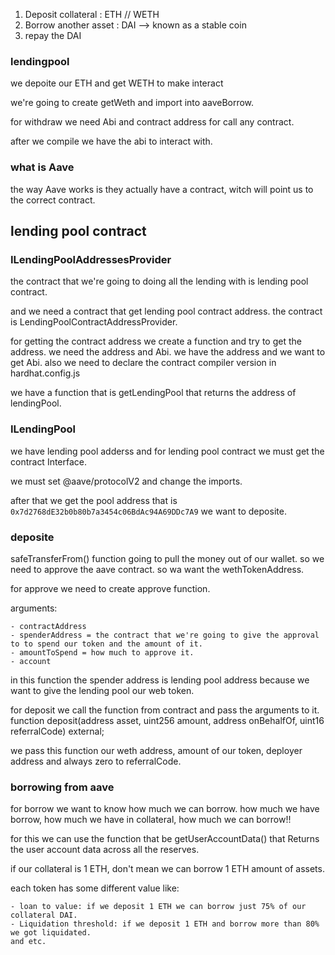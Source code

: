 1. Deposit collateral : ETH // WETH
2. Borrow another asset : DAI --> known as a stable coin
3. repay the DAI

### lendingpool

we depoite our ETH and get WETH to make interact

we're going to create getWeth and import into aaveBorrow.

for withdraw we need Abi and contract address for call any contract.

after we compile we have the abi to interact with.

### what is Aave

the way Aave works is they actually have a contract, witch will point us to
the correct contract.

## lending pool contract

### ILendingPoolAddressesProvider

the contract that we're going to doing all the lending with is lending pool contract.

and we need a contract that get lending pool contract address.
the contract is LendingPoolContractAddressProvider.

for getting the contract address we create a function and try to get the address.
we need the address and Abi.
we have the address and we want to get Abi.
also we need to declare the contract compiler version in hardhat.config.js

we have a function that is getLendingPool that returns the address of lendingPool.

### ILendingPool

we have lending pool adderss and for lending pool contract we must get the contract Interface.

we must set @aave/protocolV2 and change the imports.

after that we get the pool address that is `0x7d2768dE32b0b80b7a3454c06BdAc94A69DDc7A9`
we want to deposite.

### deposite

safeTransferFrom() function going to pull the money out of our wallet.
so we need to approve the aave contract. so wa want the wethTokenAddress.

for approve we need to create approve function.

arguments:

    - contractAddress
    - spenderAddress = the contract that we're going to give the approval to to spend our token and the amount of it.
    - amountToSpend = how much to approve it.
    - account

in this function the spender address is lending pool address because we want to give the lending pool our
web token.

for deposit we call the function from contract and pass the arguments to it.
function deposit(address asset, uint256 amount, address onBehalfOf, uint16 referralCode) external;

we pass this function our weth address, amount of our token, deployer address and always zero to referralCode.

### borrowing from aave

for borrow we want to know how much we can borrow.
how much we have borrow, how much we have in collateral, how much we can borrow!!

for this we can use the function that be getUserAccountData() that Returns the user account data across all the reserves.

if our collateral is 1 ETH, don't mean we can borrow 1 ETH amount of assets.

each token has some different value like:

    - loan to value: if we deposit 1 ETH we can borrow just 75% of our collateral DAI.
    - Liquidation threshold: if we deposit 1 ETH and borrow more than 80% we got liquidated.
    and etc.
